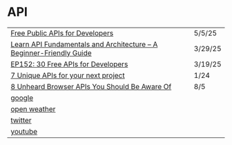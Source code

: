 # API

|                                                                                                                                                                                          |         |
| ---------------------------------------------------------------------------------------------------------------------------------------------------------------------------------------- | ------- |
| [Free Public APIs for Developers](https://app.daily.dev/posts/free-public-apis-for-developers-blxinbu80)                                                                                 | 5/5/25  |
| [Learn API Fundamentals and Architecture – A Beginner-Friendly Guide](https://app.daily.dev/posts/learn-api-fundamentals-and-architecture-a-beginner-friendly-guide-yoxznkfhf)           | 3/29/25 |
| [EP152: 30 Free APIs for Developers](https://app.daily.dev/posts/ep152-30-free-apis-for-developers-udmpwfauu)                                                                            | 3/19/25 |
| [7 Unique APIs for your next project](https://dev.to/renaissanceengineer/7-unique-apis-for-your-next-project-4hf9?utm_source=digest_mailer\&utm_medium=email\&utm_campaign=digest_email) | 1/24    |
| [8 Unheard Browser APIs You Should Be Aware Of](https://medium.com/better-programming/8-unheard-of-browser-apis-you-should-be-aware-of-45247e7d5f3a)                                     | 8/5     |
| [google](https://developers.google.com/drive/api/v2/reference/)                                                                                                                          |         |
| [open weather](https://openweathermap.org/api)                                                                                                                                           |         |
| [twitter](https://github.com/twitter-archive/twitter-kit-android/wiki)                                                                                                                   |         |
| [youtube](https://developers.google.com/youtube/v3)                                                                                                                                      |         |
